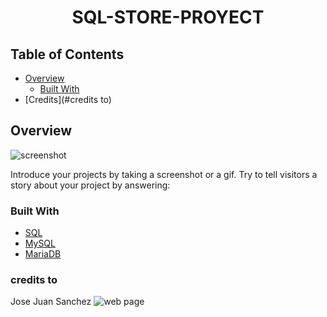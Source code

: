 <!-- Please update value in the {}  -->

<h1 align="center">SQL-STORE-PROYECT</h1>

<!-- TABLE OF CONTENTS -->

## Table of Contents

- [Overview](#overview)
  - [Built With](#built-with)
- [Credits](#credits to)

<!-- OVERVIEW -->

## Overview

![screenshot](https://user-images.githubusercontent.com/16707738/92399059-5716eb00-f132-11ea-8b14-bcacdc8ec97b.png)

Introduce your projects by taking a screenshot or a gif. Try to tell visitors a story about your project by answering:

### Built With

- [SQL](https://reactjs.org/)
- [MySQL](https://vuejs.org/)
- [MariaDB](https://tailwindcss.com/)

### credits to

Jose Juan Sanchez
![web page](https://www.google.com/search?q=traductor&rlz=1C1CHZN_esES1003ES1003&oq=tra&gs_lcrp=EgZjaHJvbWUqBggAEEUYOzIGCAAQRRg7MgYIARBFGEAyBggCEEUYOTIGCAMQRRg7MgYIBBBFGDsyBggFEEUYPDIGCAYQRRg8MgYIBxBFGDzSAQgxMjk3ajBqN6gCALACAA&sourceid=chrome&ie=UTF-8)
